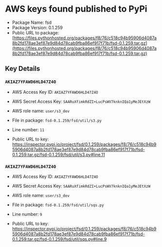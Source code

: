 # AWS keys found published to PyPi

* Package Name: fsd
* Package Version: 0.1.259
* Public URL to package: [https://files.pythonhosted.org/packages/f8/76/c518c94b95906d4087a8b2fd178ae3ef87e9d84d78cab9fba86ef917f71b/fsd-0.1.259.tar.gz](https://files.pythonhosted.org/packages/f8/76/c518c94b95906d4087a8b2fd178ae3ef87e9d84d78cab9fba86ef917f71b/fsd-0.1.259.tar.gz)

## Key Details

### `AKIAZ7YFAWD6HLD47Z4O`

* AWS Access Key ID: `AKIAZ7YFAWD6HLD47Z4O`
* AWS Secret Access Key: `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` 
* AWS role name: `user/s3_dev`
* File in package: `fsd-0.1.259/fsd/util/s3.py`
* Line number: `11`

* Public URL to key: https://inspector.pypi.io/project/fsd/0.1.259/packages/f8/76/c518c94b95906d4087a8b2fd178ae3ef87e9d84d78cab9fba86ef917f71b/fsd-0.1.259.tar.gz/fsd-0.1.259/fsd/util/s3.py#line.11



### `AKIAZ7YFAWD6HLD47Z4O`

* AWS Access Key ID: `AKIAZ7YFAWD6HLD47Z4O`
* AWS Secret Access Key: `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` 
* AWS role name: `user/s3_dev`
* File in package: `fsd-0.1.259/fsd/util/sqs.py`
* Line number: `9`

* Public URL to key: https://inspector.pypi.io/project/fsd/0.1.259/packages/f8/76/c518c94b95906d4087a8b2fd178ae3ef87e9d84d78cab9fba86ef917f71b/fsd-0.1.259.tar.gz/fsd-0.1.259/fsd/util/sqs.py#line.9


